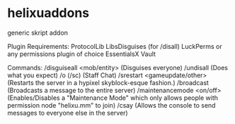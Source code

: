 # helixuaddons
generic skript addon

Plugin Requirements:
ProtocolLib
LibsDisguises (for /disall)
LuckPerms or any permissions plugin of choice
EssentialsX
Vault

Commands:
/disguiseall <mob/entity> (Disguises everyone)
/undisall (Does what you expect)
/o (/sc) (Staff Chat)
/srestart <gameupdate/other> (Restarts the server in a hypixel skyblock-esque fashion.)
/broadcast <text> (Broadcasts a message to the entire server)
/maintenancemode <on/off> (Enables/Disables a "Maintenance Mode" which only allows people with permission node "helixu.mm" to join)
/csay <text> (Allows the console to send messages to everyone else in the server)

